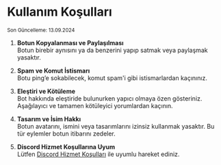 # Kullanım Koşulları
<sub>Son Güncelleme: 13.09.2024

1. **Botun Kopyalanması ve Paylaşılması**  
   Botun birebir aynısını ya da benzerini yapıp satmak veya paylaşmak yasaktır.

2. **Spam ve Komut İstismarı**  
   Botu ping’e sokabilecek, komut spam'i gibi istismarlardan kaçınınız.

3. **Eleştiri ve Kötüleme**  
   Bot hakkında eleştiride bulunurken yapıcı olmaya özen gösteriniz. Aşağılayıcı ve tamamen kötüleyici yorumlardan kaçının.

4. **Tasarım ve İsim Hakkı**  
   Botun avatarını, ismini veya tasarımlarını izinsiz kullanmak yasaktır. Bu tür eylemler botun itibarını zedeler.

5. **Discord Hizmet Koşullarına Uyum**  
   Lütfen [Discord Hizmet Koşulları](https://discord.com/terms) ile uyumlu hareket ediniz.
